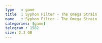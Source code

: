 ```yaml
---
type   : game
title  : Syphon Filter - The Omega Strain
name   : Syphon Filter - The Omega Strain
categories: [game]
telegram : 1582
size: 2.3 GB
---
```



